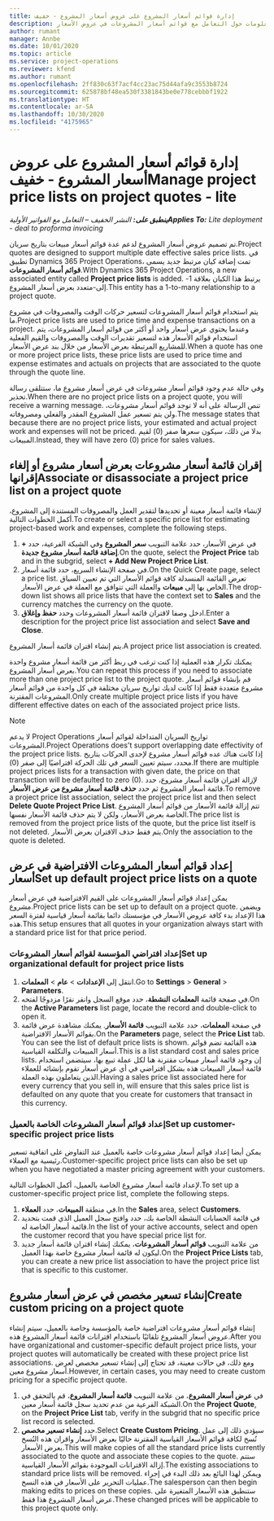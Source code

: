 ```yaml
---
title: إدارة قوائم أسعار المشروع على عروض أسعار المشروع - خفيف
description: يوفر هذا الموضوع معلومات حول التعامل مع قوائم أسعار المشروعات في عروض الأسعار. (Sales)
author: rumant
manager: Annbe
ms.date: 10/01/2020
ms.topic: article
ms.service: project-operations
ms.reviewer: kfend
ms.author: rumant
ms.openlocfilehash: 2ff830c63f7acf4cc23ac75d44afa9c3553b8724
ms.sourcegitcommit: 625878bf48ea530f3381843be0e778cebbbf1922
ms.translationtype: HT
ms.contentlocale: ar-SA
ms.lasthandoff: 10/30/2020
ms.locfileid: "4175965"
---
```

# <a name="manage-project-price-lists-on-project-quotes---lite"></a><span data-ttu-id="920b5-104">إدارة قوائم أسعار المشروع على عروض أسعار المشروع - خفيف</span><span class="sxs-lookup"><span data-stu-id="920b5-104">Manage project price lists on project quotes - lite</span></span>

<span data-ttu-id="920b5-105">_**ينطبق على:** النشر الخفيف – التعامل مع الفواتير الأولية_</span><span class="sxs-lookup"><span data-stu-id="920b5-105">_**Applies To:** Lite deployment - deal to proforma invoicing_</span></span>

<span data-ttu-id="920b5-106">تم تصميم عروض أسعار المشروع لدعم عدة قوائم أسعار مبيعات بتاريخ سريان.</span><span class="sxs-lookup"><span data-stu-id="920b5-106">Project quotes are designed to support multiple date effective sales price lists.</span></span> <span data-ttu-id="920b5-107">في تطبيق Dynamics 365 Project Operations، تمت إضافة كيان مرتبط جديد يسمى **قوائم أسعار المشروعات**.</span><span class="sxs-lookup"><span data-stu-id="920b5-107">With Dynamics 365 Project Operations, a new associated entity called **Project price lists** is added.</span></span> <span data-ttu-id="920b5-108">يرتبط هذا الكيان بعلاقة 1-إلى-متعدد بعرض أسعار المشروع.</span><span class="sxs-lookup"><span data-stu-id="920b5-108">This entity has a 1-to-many relationship to a project quote.</span></span>

<span data-ttu-id="920b5-109">يتم استخدام قوائم أسعار المشروعات لتسعير حركات الوقت والمصروفات في مشروع ما.</span><span class="sxs-lookup"><span data-stu-id="920b5-109">Project price lists are used to price time and expense transactions on a project.</span></span> <span data-ttu-id="920b5-110">وعندما يحتوي عرض أسعار واحد أو أكثر من قوائم أسعار المشروعات، يتم استخدام قوائم الأسعار هذه لتسعير تقديرات الوقت والمصروفات والقيم الفعلية للمشاريع المرتبطة بعرض الأسعار من خلال بند عرض الأسعار.</span><span class="sxs-lookup"><span data-stu-id="920b5-110">When a quote has one or more project price lists, these price lists are used to price time and expense estimates and actuals on projects that are associated to the quote through the quote line.</span></span>

<span data-ttu-id="920b5-111">وفي حالة عدم وجود قوائم أسعار مشروعات في عرض أسعار مشروع ما، ستتلقى رسالة تحذير.</span><span class="sxs-lookup"><span data-stu-id="920b5-111">When there are no project price lists on a project quote, you will receive a warning message.</span></span> <span data-ttu-id="920b5-112">تنص الرسالة على أنه لا توجد قوائم أسعار مشروعات، ولن يتم تسعير عمل المشروع المقدر والفعلي ومصروفاته.</span><span class="sxs-lookup"><span data-stu-id="920b5-112">The message states that because there are no project price lists, your estimated and actual project work and expenses will not be priced.</span></span> <span data-ttu-id="920b5-113">بدلا من ذلك، سيكون سعرها صفر (0) لقيم المبيعات.</span><span class="sxs-lookup"><span data-stu-id="920b5-113">Instead, they will have zero (0) price for sales values.</span></span>

## <a name="associate-or-disassociate-a-project-price-list-on-a-project-quote"></a><span data-ttu-id="920b5-114">إقران قائمة أسعار مشروعات بعرض أسعار مشروع أو إلغاء إقرانها</span><span class="sxs-lookup"><span data-stu-id="920b5-114">Associate or disassociate a project price list on a project quote</span></span>

<span data-ttu-id="920b5-115">لإنشاء قائمة أسعار معينة أو تحديدها لتقدير العمل والمصروفات المستندة إلى المشروع، أكمل الخطوات التالية.</span><span class="sxs-lookup"><span data-stu-id="920b5-115">To create or select a specific price list for estimating project-based work and expenses, complete the following steps.</span></span>

1. <span data-ttu-id="920b5-116">في عرض الأسعار، حدد علامة التبويب **سعر المشروع** وفي الشبكة الفرعية، حدد **+ إضافة قائمة أسعار مشروع جديدة**.</span><span class="sxs-lookup"><span data-stu-id="920b5-116">On the quote, select the **Project Price** tab and in the subgrid, select **+ Add New Project Price List**.</span></span>
2. <span data-ttu-id="920b5-117">في صفحة الإنشاء السريع، حدد قائمة أسعار.</span><span class="sxs-lookup"><span data-stu-id="920b5-117">On the Quick Create page, select a price list.</span></span> <span data-ttu-id="920b5-118">تعرض القائمة المنسدلة كافة قوائم الأسعار التي تم تعيين السياق الخاص بها إلى **مبيعات** والعملة التي تتوافق مع العملة في عرض الأسعار.</span><span class="sxs-lookup"><span data-stu-id="920b5-118">The drop-down list shows all price lists that have the context set to **Sales** and the currency matches the currency on the quote.</span></span>
4. <span data-ttu-id="920b5-119">ادخل وصفا لاقتران قائمة أسعار المشروعات وحدد **حفظ وإغلاق**.</span><span class="sxs-lookup"><span data-stu-id="920b5-119">Enter a description for the project price list association and select **Save and Close**.</span></span>

<span data-ttu-id="920b5-120">يتم إنشاء اقتران قائمة أسعار المشروع.</span><span class="sxs-lookup"><span data-stu-id="920b5-120">A project price list association is created.</span></span>

<span data-ttu-id="920b5-121">يمكنك تكرار هذه العملية إذا كنت ترغب في ربط أكثر من قائمة أسعار مشروع واحدة بعرض أسعار المشروع.</span><span class="sxs-lookup"><span data-stu-id="920b5-121">You can repeat this process if you need to associate more than one project price list to the project quote.</span></span> <span data-ttu-id="920b5-122">قم بإنشاء قوائم أسعار مشروع متعددة فقط إذا كانت لديك تواريخ سريان مختلفة في كل واحدة من قوائم أسعار المشروعات المقترنة.</span><span class="sxs-lookup"><span data-stu-id="920b5-122">Only create multiple project price lists if you have different effective dates on each of the associated project price lists.</span></span>

> [!NOTE]
> <span data-ttu-id="920b5-123">لا يدعم Project Operations تواريخ السريان المتداخلة لقوائم أسعار المشروعات.</span><span class="sxs-lookup"><span data-stu-id="920b5-123">Project Operations does't support overlapping date effectivity of the project price lists.</span></span> <span data-ttu-id="920b5-124">إذا كانت هناك عده قوائم أسعار مشروع لإحدى الحركات بتاريخ محدد، سيتم تعيين السعر في تلك الحركة افتراضيًا إلى صفر (0).</span><span class="sxs-lookup"><span data-stu-id="920b5-124">If there are multiple project prices lists for a transaction with given date, the price on that transaction will be defaulted to zero (0).</span></span>
<span data-ttu-id="920b5-125">لإزالة اقتران قائمة أسعار مشروع، حدد  قائمة  أسعار المشروع ثم حدد **حذف  قائمة  أسعار مشروع من عرض الأسعار**.</span><span class="sxs-lookup"><span data-stu-id="920b5-125">To remove a project price list association, select the project price list and then select **Delete Quote Project Price List**.</span></span> <span data-ttu-id="920b5-126">تتم إزالة قائمة الأسعار من قوائم أسعار المشروع الخاصة بعرض الأسعار، ولكن لا يتم حذف قائمة الأسعار نفسها.</span><span class="sxs-lookup"><span data-stu-id="920b5-126">The price list is removed from the project price lists of the quote, but the price list itself is not deleted.</span></span> <span data-ttu-id="920b5-127">يتم فقط حذف الاقتران بعرض الأسعار.</span><span class="sxs-lookup"><span data-stu-id="920b5-127">Only the association to the quote is deleted.</span></span>

## <a name="set-up-default-project-price-lists-on-a-quote"></a><span data-ttu-id="920b5-128">إعداد قوائم أسعار المشروعات الافتراضية في عرض أسعار</span><span class="sxs-lookup"><span data-stu-id="920b5-128">Set up default project price lists on a quote</span></span>

<span data-ttu-id="920b5-129">يمكن إعداد قوائم أسعار المشروعات على القيم الافتراضية في عرض أسعار مشروع.</span><span class="sxs-lookup"><span data-stu-id="920b5-129">Project price lists can be set up to default on a project quote.</span></span> <span data-ttu-id="920b5-130">ويضمن هذا الإعداد بدء كافة عروض الأسعار في مؤسستك دائما بقائمة أسعار قياسية لفترة السعر هذه.</span><span class="sxs-lookup"><span data-stu-id="920b5-130">This setup ensures that all quotes in your organization always start with a standard price list for that price period.</span></span>

### <a name="set-up-organizational-default-for-project-price-lists"></a><span data-ttu-id="920b5-131">إعداد افتراضي المؤسسة لقوائم أسعار المشروعات</span><span class="sxs-lookup"><span data-stu-id="920b5-131">Set up organizational default for project price lists</span></span>

1. <span data-ttu-id="920b5-132">انتقل إلى **الإعدادات** > **عام** > **المعلمات**.</span><span class="sxs-lookup"><span data-stu-id="920b5-132">Go to **Settings** > **General** > **Parameters**.</span></span>
2. <span data-ttu-id="920b5-133">في صفحة قائمة **المعلمات النشطة**، حدد موقع السجل وانقر نقرًا مزدوجًا لفتحه.</span><span class="sxs-lookup"><span data-stu-id="920b5-133">On the **Active Parameters** list page, locate the record and double-click to open it.</span></span> 
3. <span data-ttu-id="920b5-134">في صفحة **المعلمات**، حدد علامة التبويب **قائمة الأسعار**. يمكنك مشاهدة عرض قائمة بقوائم الأسعار الافتراضية.</span><span class="sxs-lookup"><span data-stu-id="920b5-134">On the **Parameters** page, select the **Price List** tab. You can see the list of default price lists is shown.</span></span> <span data-ttu-id="920b5-135">هذه القائمة تضم قوائم أسعار المبيعات والتكلفة القياسية.</span><span class="sxs-lookup"><span data-stu-id="920b5-135">This is a list standard cost and sales price lists.</span></span> <span data-ttu-id="920b5-136">إن وجود قائمة أسعار مبيعات مقترنة هنا لكل عملة تبيع بها، سيتضمن استخدام قائمة أسعار المبيعات هذه بشكل افتراضي في أي عرض أسعار تقوم بإنشائه للعملاء الذين يتعاملون بهذه العملة.</span><span class="sxs-lookup"><span data-stu-id="920b5-136">Having a sales price list associated here for every currency that you sell in, will ensure that this sales price list is defaulted on any quote that you create for customers that transact in this currency.</span></span>

### <a name="set-up-customer-specific-project-price-lists"></a><span data-ttu-id="920b5-137">إعداد قوائم أسعار المشروعات الخاصة بالعميل</span><span class="sxs-lookup"><span data-stu-id="920b5-137">Set up customer-specific project price lists</span></span>

<span data-ttu-id="920b5-138">يمكن أيضا إعداد قوائم أسعار مشروعات خاصة بالعميل عند التفاوض على اتفاقية تسعير رئيسية مع العملاء.</span><span class="sxs-lookup"><span data-stu-id="920b5-138">Customer-specific project price lists can also be set up when you have negotiated a master pricing agreement with your customers.</span></span>

<span data-ttu-id="920b5-139">لإعداد قائمة أسعار مشروع الخاصة بالعميل، أكمل الخطوات التالية.</span><span class="sxs-lookup"><span data-stu-id="920b5-139">To set up a customer-specific project price list, complete the following steps.</span></span>

1. <span data-ttu-id="920b5-140">في منطقة **المبيعات**، حدد **العملاء**.</span><span class="sxs-lookup"><span data-stu-id="920b5-140">In the **Sales** area, select **Customers**.</span></span>
2. <span data-ttu-id="920b5-141">في قائمة الحسابات النشطة الخاصة بك، حدد وافتح سجل العميل الذي قمت بتحديد قائمة أسعار الخاصة له.</span><span class="sxs-lookup"><span data-stu-id="920b5-141">In the list of your active accounts, select and open the customer record that you have special price list for.</span></span>
3. <span data-ttu-id="920b5-142">من علامة التبويب **قوائم أسعار المشروعات**، يمكنك إنشاء اقتران قائمة أسعار جديد ليكون له قائمة أسعار مشروع خاصة بهذا العميل.</span><span class="sxs-lookup"><span data-stu-id="920b5-142">On the **Project Price Lists** tab, you can create a new price list association to have the project price list that is specific to this customer.</span></span>

## <a name="create-custom-pricing-on-a-project-quote"></a><span data-ttu-id="920b5-143">إنشاء تسعير مخصص في عرض أسعار مشروع</span><span class="sxs-lookup"><span data-stu-id="920b5-143">Create custom pricing on a project quote</span></span>

<span data-ttu-id="920b5-144">إنشاء قوائم أسعار مشروعات افتراضية خاصة بالمؤسسة وخاصة بالعميل، سيتم إنشاء عروض أسعار المشروع تلقائيًا باستخدام اقترانات قائمة أسعار المشروع هذه.</span><span class="sxs-lookup"><span data-stu-id="920b5-144">After you have organizational and customer-specific default project price lists, your project quotes will automatically be created with these project price list associations.</span></span> <span data-ttu-id="920b5-145">ومع ذلك، في حالات معينة، قد تحتاج إلى إنشاء تسعير مخصص لعرض أسعار مشروع معين.</span><span class="sxs-lookup"><span data-stu-id="920b5-145">However, in certain cases, you may need to create custom pricing for a specific project quote.</span></span> 

1. <span data-ttu-id="920b5-146">في **عرض أسعار المشروع**، من علامة التبويب **قائمة أسعار المشروع**، قم بالتحقق في الشبكة الفرعية من عدم تحديد سجل قائمة أسعار معين.</span><span class="sxs-lookup"><span data-stu-id="920b5-146">On the **Project Quote**, on the **Project Price List** tab, verify in the subgrid that no specific price list record is selected.</span></span>
2. <span data-ttu-id="920b5-147">حدد **إنشاء تسعير مخصص**.</span><span class="sxs-lookup"><span data-stu-id="920b5-147">Select **Create Custom Pricing**.</span></span> <span data-ttu-id="920b5-148">سيؤدي ذلك إلى عمل نُسخ لكافة قوائم الأسعار القياسية المقترنة حاليًا بعرض الأسعار واقران هذه النُسخ بعرض الأسعار.</span><span class="sxs-lookup"><span data-stu-id="920b5-148">This will make copies of all the standard price lists currently associated to the quote and associate these copies to the quote.</span></span> <span data-ttu-id="920b5-149">ستتم إزالة الاقترانات الموجودة بقوائم الأسعار القياسية.</span><span class="sxs-lookup"><span data-stu-id="920b5-149">The existing associations to standard price lists will be removed.</span></span> <span data-ttu-id="920b5-150">ويمكن لهذا البائع بعد ذلك البدء في إجراء عمليات التحرير على الأسعار في هذه النسخ.</span><span class="sxs-lookup"><span data-stu-id="920b5-150">The salesperson can then begin making edits to prices on these copies.</span></span> <span data-ttu-id="920b5-151">ستنطبق هذه الأسعار المتغيرة على عرض أسعار المشروع هذا فقط.</span><span class="sxs-lookup"><span data-stu-id="920b5-151">These changed prices will be applicable to this project quote only.</span></span>
